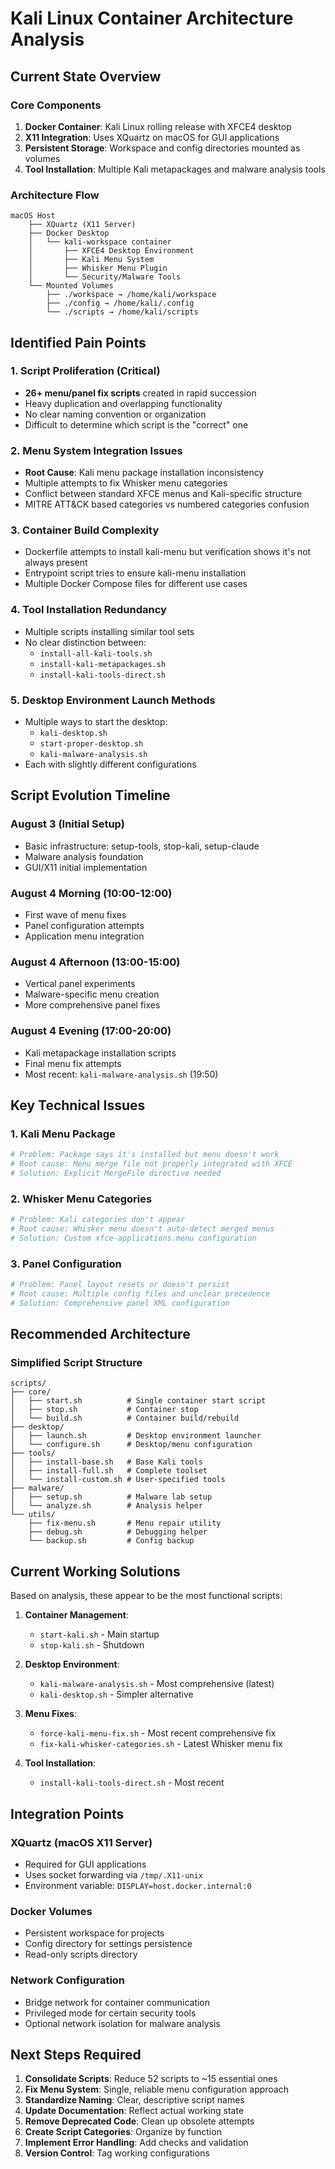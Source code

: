 # Kali Linux Container Architecture Analysis

## Current State Overview

### Core Components
1. **Docker Container**: Kali Linux rolling release with XFCE4 desktop
2. **X11 Integration**: Uses XQuartz on macOS for GUI applications
3. **Persistent Storage**: Workspace and config directories mounted as volumes
4. **Tool Installation**: Multiple Kali metapackages and malware analysis tools

### Architecture Flow
```
macOS Host
    ├── XQuartz (X11 Server)
    ├── Docker Desktop
    │   └── kali-workspace container
    │       ├── XFCE4 Desktop Environment
    │       ├── Kali Menu System
    │       ├── Whisker Menu Plugin
    │       └── Security/Malware Tools
    └── Mounted Volumes
        ├── ./workspace → /home/kali/workspace
        ├── ./config → /home/kali/.config
        └── ./scripts → /home/kali/scripts

```

## Identified Pain Points

### 1. Script Proliferation (Critical)
- **26+ menu/panel fix scripts** created in rapid succession
- Heavy duplication and overlapping functionality
- No clear naming convention or organization
- Difficult to determine which script is the "correct" one

### 2. Menu System Integration Issues
- **Root Cause**: Kali menu package installation inconsistency
- Multiple attempts to fix Whisker menu categories
- Conflict between standard XFCE menus and Kali-specific structure
- MITRE ATT&CK based categories vs numbered categories confusion

### 3. Container Build Complexity
- Dockerfile attempts to install kali-menu but verification shows it's not always present
- Entrypoint script tries to ensure kali-menu installation
- Multiple Docker Compose files for different use cases

### 4. Tool Installation Redundancy
- Multiple scripts installing similar tool sets
- No clear distinction between:
  - `install-all-kali-tools.sh`
  - `install-kali-metapackages.sh`
  - `install-kali-tools-direct.sh`

### 5. Desktop Environment Launch Methods
- Multiple ways to start the desktop:
  - `kali-desktop.sh`
  - `start-proper-desktop.sh`
  - `kali-malware-analysis.sh`
- Each with slightly different configurations

## Script Evolution Timeline

### August 3 (Initial Setup)
- Basic infrastructure: setup-tools, stop-kali, setup-claude
- Malware analysis foundation
- GUI/X11 initial implementation

### August 4 Morning (10:00-12:00)
- First wave of menu fixes
- Panel configuration attempts
- Application menu integration

### August 4 Afternoon (13:00-15:00)
- Vertical panel experiments
- Malware-specific menu creation
- More comprehensive panel fixes

### August 4 Evening (17:00-20:00)
- Kali metapackage installation scripts
- Final menu fix attempts
- Most recent: `kali-malware-analysis.sh` (19:50)

## Key Technical Issues

### 1. Kali Menu Package
```bash
# Problem: Package says it's installed but menu doesn't work
# Root cause: Menu merge file not properly integrated with XFCE
# Solution: Explicit MergeFile directive needed
```

### 2. Whisker Menu Categories
```bash
# Problem: Kali categories don't appear
# Root cause: Whisker menu doesn't auto-detect merged menus
# Solution: Custom xfce-applications.menu configuration
```

### 3. Panel Configuration
```bash
# Problem: Panel layout resets or doesn't persist
# Root cause: Multiple config files and unclear precedence
# Solution: Comprehensive panel XML configuration
```

## Recommended Architecture

### Simplified Script Structure
```
scripts/
├── core/
│   ├── start.sh          # Single container start script
│   ├── stop.sh           # Container stop
│   └── build.sh          # Container build/rebuild
├── desktop/
│   ├── launch.sh         # Desktop environment launcher
│   └── configure.sh      # Desktop/menu configuration
├── tools/
│   ├── install-base.sh   # Base Kali tools
│   ├── install-full.sh   # Complete toolset
│   └── install-custom.sh # User-specified tools
├── malware/
│   ├── setup.sh          # Malware lab setup
│   └── analyze.sh        # Analysis helper
└── utils/
    ├── fix-menu.sh       # Menu repair utility
    ├── debug.sh          # Debugging helper
    └── backup.sh         # Config backup

```

## Current Working Solutions

Based on analysis, these appear to be the most functional scripts:

1. **Container Management**:
   - `start-kali.sh` - Main startup
   - `stop-kali.sh` - Shutdown

2. **Desktop Environment**:
   - `kali-malware-analysis.sh` - Most comprehensive (latest)
   - `kali-desktop.sh` - Simpler alternative

3. **Menu Fixes**:
   - `force-kali-menu-fix.sh` - Most recent comprehensive fix
   - `fix-kali-whisker-categories.sh` - Latest Whisker menu fix

4. **Tool Installation**:
   - `install-kali-tools-direct.sh` - Most recent

## Integration Points

### XQuartz (macOS X11 Server)
- Required for GUI applications
- Uses socket forwarding via `/tmp/.X11-unix`
- Environment variable: `DISPLAY=host.docker.internal:0`

### Docker Volumes
- Persistent workspace for projects
- Config directory for settings persistence
- Read-only scripts directory

### Network Configuration
- Bridge network for container communication
- Privileged mode for certain security tools
- Optional network isolation for malware analysis

## Next Steps Required

1. **Consolidate Scripts**: Reduce 52 scripts to ~15 essential ones
2. **Fix Menu System**: Single, reliable menu configuration approach
3. **Standardize Naming**: Clear, descriptive script names
4. **Update Documentation**: Reflect actual working state
5. **Remove Deprecated Code**: Clean up obsolete attempts
6. **Create Script Categories**: Organize by function
7. **Implement Error Handling**: Add checks and validation
8. **Version Control**: Tag working configurations